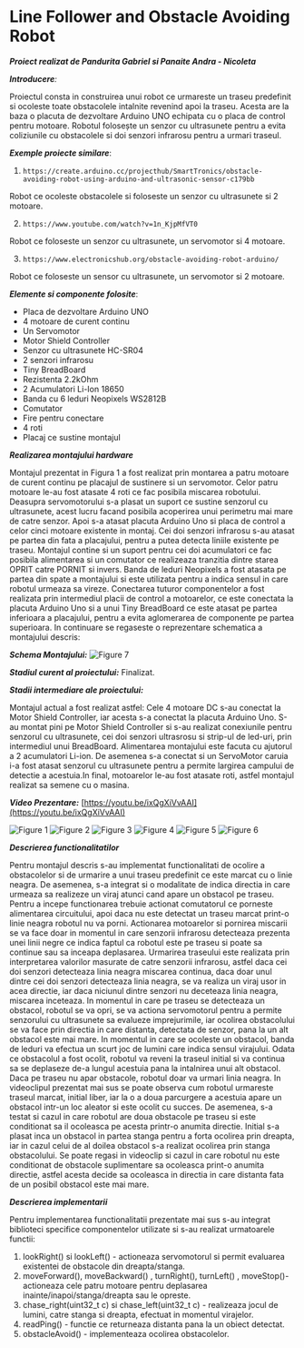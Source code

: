 # Line Follower and Obstacle Avoiding Robot

_**Proiect realizat de Pandurita Gabriel si Panaite Andra - Nicoleta**_

_**Introducere**:_

Proiectul consta in construirea unui robot ce urmareste un traseu predefinit si ocoleste toate obstacolele intalnite revenind apoi la traseu. Acesta are la baza o placuta de dezvoltare Arduino UNO echipata cu o placa de control pentru motoare. Robotul folosește un senzor cu ultrasunete pentru a evita coliziunile cu obstacolele si doi senzori infrarosu pentru a urmari traseul.



_**Exemple proiecte similare**_:

1)     https://create.arduino.cc/projecthub/SmartTronics/obstacle-avoiding-robot-using-arduino-and-ultrasonic-sensor-c179bb

Robot ce ocoleste obstacolele si foloseste un senzor cu ultrasunete si 2 motoare.

2)     https://www.youtube.com/watch?v=1n_KjpMfVT0

Robot ce foloseste un senzor cu ultrasunete, un servomotor si 4 motoare. 

3)     https://www.electronicshub.org/obstacle-avoiding-robot-arduino/

Robot ce foloseste un sensor cu ultrasunete, un servomotor si 2 motoare.

_**Elemente si componente folosite**_:
 * Placa de dezvoltare Arduino UNO
  * 4 motoare de curent continu
  * Un Servomotor
  * Motor Shield Controller
  * Senzor cu ultrasunete HC-SR04
  * 2 senzori infrarosu
  * Tiny BreadBoard
  * Rezistenta 2.2kOhm 
  * 2 Acumulatori Li-Ion 18650
  * Banda cu 6 leduri Neopixels WS2812B
  * Comutator
  * Fire pentru conectare
  * 4 roti
  * Placaj ce sustine montajul

_**Realizarea montajului hardware**_

 Montajul prezentat in Figura 1 a fost realizat prin montarea a patru motoare de curent continu pe placajul de sustinere si un servomotor. Celor patru motoare le-au fost atasate 4 roti ce fac posibila miscarea robotului. Deasupra servomotorului s-a plasat un suport ce sustine senzorul cu ultrasunete, acest lucru facand posibila acoperirea unui perimetru mai mare de catre senzor. Apoi s-a atasat placuta Arduino Uno si placa de control a celor cinci motoare existente in montaj. Cei doi senzori infrarosu s-au atasat pe partea din fata a placajului, pentru a putea detecta liniile existente pe traseu. Montajul contine si un suport pentru cei doi acumulatori ce fac posibila alimentarea si un comutator ce realizeaza tranzitia dintre starea OPRIT catre PORNIT si invers. Banda de leduri Neopixels a fost atasata pe partea din spate a montajului si este utilizata pentru a indica sensul in care robotul urmeaza sa vireze. Conectarea tuturor componentelor a fost realizata prin intermediul placii de control a motoarelor, ce este conectata la placuta Arduino Uno si a unui Tiny BreadBoard ce este atasat pe partea inferioara a placajului, pentru a evita aglomerarea de componente pe partea superioara. 
 In continuare se regaseste o reprezentare schematica a montajului descris:
 
   _**Schema Montajului:**_
  ![Figure 7](Circuit_Schematic.jpg "Schema Circuitului")


   _**Stadiul curent al proiectului:**_
      Finalizat.
  
  _**Stadii intermediare ale proiectului:**_

  Montajul actual a fost realizat astfel: Cele 4 motoare DC s-au conectat la Motor Shield Controller, iar acesta s-a conectat la placuta Arduino Uno. S-au montat pini pe Motor Shield Controller si s-au realizat conexiunile pentru senzorul cu ultrasunete, cei doi senzori ultrasrosu si strip-ul de led-uri, prin intermediul unui BreadBoard. Alimentarea montajului este facuta cu ajutorul a 2 acumulatori Li-ion. De asemenea s-a conectat si un ServoMotor caruia i-a fost atasat senzorul cu ultrasunete pentru a permite largirea campului de detectie a acestuia.In final, motoarelor le-au fost atasate roti, astfel montajul realizat sa semene cu o masina.

  _**Video Prezentare:**_
  [https://youtu.be/ixQgXiVvAAI](https://youtu.be/ixQgXiVvAAI)

  ![Figure 1](images/front.jpeg " Figura 1")
  ![Figure 2](images/back.jpeg "")
  ![Figure 3](images/upside.jpeg "")
  ![Figure 4](images/side1.jpg "")
  ![Figure 5](images/side2.jpg "")
  ![Figure 6](images/under.jpeg "")

  _**Descrierea functionalitatilor**_
  
 Pentru montajul descris s-au implementat functionalitati de ocolire a obstacolelor si de urmarire a unui traseu predefinit ce este marcat cu o linie neagra. De asemenea, s-a integrat si o modalitate de indica directia in care urmeaza sa realizeze un viraj atunci cand apare un obstacol pe traseu.
 Pentru a incepe functionarea trebuie actionat comutatorul ce porneste alimentarea circuitului, apoi daca nu este detectat un traseu marcat print-o linie neagra robotul nu va porni. Actionarea motoarelor si pornirea miscarii se va face doar in momentul in care senzorii infrarosu detecteaza prezenta unei linii negre ce indica faptul ca robotul este pe traseu si poate sa continue sau sa inceapa deplasarea. Urmarirea traseului este realizata prin interpretarea valorilor masurate de catre senzorii infrarosu, astfel daca cei doi senzori detecteaza linia neagra miscarea continua, daca doar unul dintre cei doi senzori detecteaza linia neagra, se va realiza un viraj usor in acea directie, iar daca niciunul dintre senzori nu deceteaza linia neagra, miscarea inceteaza. 
 In momentul in care pe traseu se detecteaza un obstacol, robotul se va opri, se va actiona servomotorul pentru a permite senzorului cu ultrasunete sa evalueze imprejurimile, iar ocolirea obstacolului se va face prin directia in care distanta, detectata de senzor, pana la un alt obstacol este mai mare. In momentul in care se ocoleste un obstacol, banda de leduri va efectua un scurt joc de lumini care indica sensul virajului. Odata ce obstacolul a fost ocolit, robotul va reveni la traseul initial si va continua sa se deplaseze de-a lungul acestuia pana la intalnirea unui alt obstacol. Daca pe traseu nu apar obstacole, robotul doar va urmari linia neagra. In videoclipul prezentat mai sus se poate observa cum robotul urmareste traseul marcat, initial liber, iar la o a doua parcurgere a acestuia apare un obstacol intr-un loc aleator si este ocolit cu succes. 
 De asemenea, s-a testat si cazul in care robotul are doua obstacole pe traseu si este conditionat sa il ocoleasca pe acesta printr-o anumita directie. Initial s-a plasat inca un obstacol in partea stanga pentru a forta ocolirea prin dreapta, iar in cazul celui de al doilea obstacol s-a realizat ocolirea prin stanga obstacolului. Se poate regasi in videoclip si cazul in care robotul nu este conditionat de obstacole suplimentare sa ocoleasca print-o anumita directie, astfel acesta decide sa ocoleasca in directia in care distanta fata de un posibil obstacol este mai mare.
 

  _**Descrierea implementarii**_

Pentru implementarea functionalitatii prezentate mai sus s-au integrat biblioteci specifice componentelor utilizate si s-au realizat urmatoarele functii:

1) lookRight() si lookLeft() - actioneaza servomotorul si permit evaluarea existentei de obstacole din dreapta/stanga.
2) moveForward(), moveBackward() , turnRight(), turnLeft() ,  moveStop()- actioneaza cele patru motoare pentru deplasarea inainte/inapoi/stanga/dreapta sau le opreste.
3) chase_right(uint32_t c) si chase_left(uint32_t c) - realizeaza jocul de lumini, catre stanga si dreapta, efectuat in momentul virajelor.
4) readPing() - functie ce returneaza distanta pana la un obiect detectat.
5) obstacleAvoid() - implementeaza ocolirea obstacolelor.

   

